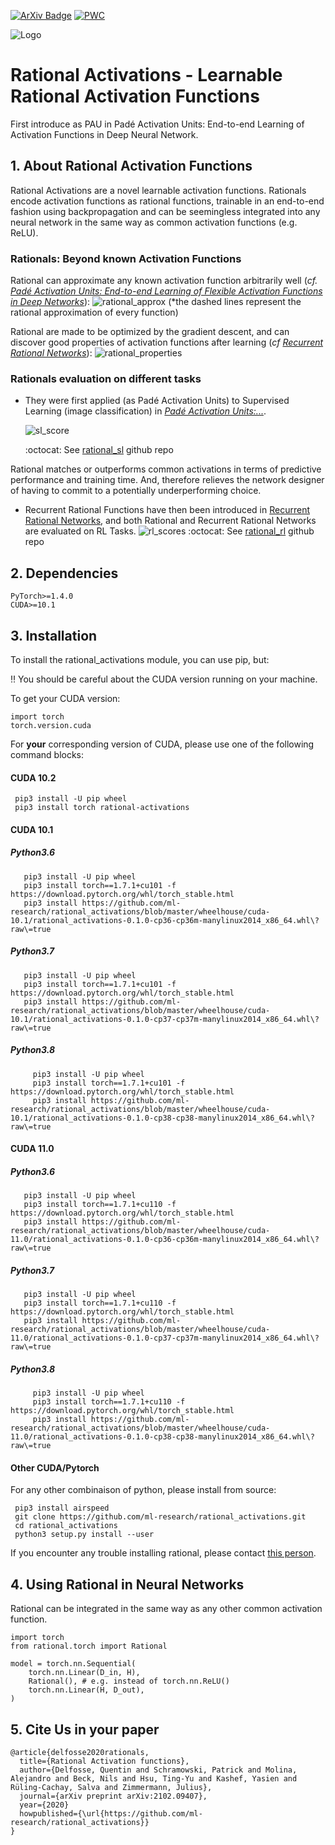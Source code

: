 [![ArXiv Badge](https://img.shields.io/badge/Paper-arXiv-blue.svg)](https://arxiv.org/abs/2102.09407)
[![PWC](https://img.shields.io/endpoint.svg?url=https://paperswithcode.com/badge/recurrent-rational-networks/atari-games-on-atari-2600-tennis)](https://paperswithcode.com/sota/atari-games-on-atari-2600-tennis?p=recurrent-rational-networks)

![Logo](./images/rationals_logo_colored.png)
# Rational Activations - Learnable Rational Activation Functions
First introduce as PAU in Padé Activation Units: End-to-end Learning of Activation Functions in Deep Neural Network.

## 1. About Rational Activation Functions

Rational Activations are a novel learnable activation functions. Rationals encode activation functions as rational functions, trainable in an end-to-end fashion using backpropagation and can be seemingless integrated into any neural network in the same way as common activation functions (e.g. ReLU).

### Rationals: Beyond known Activation Functions
Rational can approximate any known activation function arbitrarily well (*cf. [Padé Activation Units: End-to-end Learning of Flexible Activation Functions in Deep Networks](https://arxiv.org/abs/1907.06732)*):
  ![rational_approx](./images/rational_approx.png)
  (*the dashed lines represent the rational approximation of every function)

Rational are made to be optimized by the gradient descent, and can discover good properties of activation functions after learning (*cf [Recurrent Rational Networks](https://arxiv.org/pdf/2102.09407)*):
  ![rational_properties](./images/rational_properties.png)
### Rationals evaluation on different tasks
* They were first applied (as Padé Activation Units) to Supervised Learning (image classification) in *[Padé Activation Units:...](https://arxiv.org/abs/1907.06732)*.

  ![sl_score](./images/sl_score.png)

  :octocat: See [rational_sl](https://github.com/ml-research/rational_sl) github repo

Rational matches or outperforms common activations in terms of predictive performance and training time.
And, therefore relieves the network designer of having to commit to a potentially underperforming choice.

* Recurrent Rational Functions have then been introduced in [Recurrent Rational Networks](https://arxiv.org/pdf/2102.09407), and both Rational and Recurrent Rational Networks are evaluated on RL Tasks.
  ![rl_scores](./images/rl_scores.png)
 :octocat: See [rational_rl](https://github.com/ml-research/rational_rl) github repo

## 2. Dependencies
    PyTorch>=1.4.0
    CUDA>=10.1


## 3. Installation

To install the rational_activations module, you can use pip, but:<br/>

:bangbang:  You should be careful about the CUDA version running on your machine.


To get your CUDA version:

    import torch
    torch.version.cuda

For **your** corresponding version of CUDA, please use one of the following command blocks:
#### CUDA 10.2

     pip3 install -U pip wheel
     pip3 install torch rational-activations

#### CUDA 10.1
##### Python3.6

       pip3 install -U pip wheel
       pip3 install torch==1.7.1+cu101 -f https://download.pytorch.org/whl/torch_stable.html
       pip3 install https://github.com/ml-research/rational_activations/blob/master/wheelhouse/cuda-10.1/rational_activations-0.1.0-cp36-cp36m-manylinux2014_x86_64.whl\?raw\=true 

##### Python3.7

       pip3 install -U pip wheel
       pip3 install torch==1.7.1+cu101 -f https://download.pytorch.org/whl/torch_stable.html
       pip3 install https://github.com/ml-research/rational_activations/blob/master/wheelhouse/cuda-10.1/rational_activations-0.1.0-cp37-cp37m-manylinux2014_x86_64.whl\?raw\=true 

##### Python3.8

         pip3 install -U pip wheel
         pip3 install torch==1.7.1+cu101 -f https://download.pytorch.org/whl/torch_stable.html
         pip3 install https://github.com/ml-research/rational_activations/blob/master/wheelhouse/cuda-10.1/rational_activations-0.1.0-cp38-cp38-manylinux2014_x86_64.whl\?raw\=true
         
         
#### CUDA 11.0
##### Python3.6

       pip3 install -U pip wheel
       pip3 install torch==1.7.1+cu110 -f https://download.pytorch.org/whl/torch_stable.html
       pip3 install https://github.com/ml-research/rational_activations/blob/master/wheelhouse/cuda-11.0/rational_activations-0.1.0-cp36-cp36m-manylinux2014_x86_64.whl\?raw\=true 

##### Python3.7

       pip3 install -U pip wheel
       pip3 install torch==1.7.1+cu110 -f https://download.pytorch.org/whl/torch_stable.html
       pip3 install https://github.com/ml-research/rational_activations/blob/master/wheelhouse/cuda-11.0/rational_activations-0.1.0-cp37-cp37m-manylinux2014_x86_64.whl\?raw\=true

##### Python3.8

         pip3 install -U pip wheel
         pip3 install torch==1.7.1+cu110 -f https://download.pytorch.org/whl/torch_stable.html
         pip3 install https://github.com/ml-research/rational_activations/blob/master/wheelhouse/cuda-11.0/rational_activations-0.1.0-cp38-cp38-manylinux2014_x86_64.whl\?raw\=true


#### Other CUDA/Pytorch</h3>
For any other combinaison of python, please install from source:

     pip3 install airspeed
     git clone https://github.com/ml-research/rational_activations.git
     cd rational_activations
     python3 setup.py install --user



If you encounter any trouble installing rational, please contact [this person](quentin.delfosse@cs.tu-darmstadt.de).

## 4. Using Rational in Neural Networks

Rational can be integrated in the same way as any other common activation function.

~~~~
import torch
from rational.torch import Rational

model = torch.nn.Sequential(
    torch.nn.Linear(D_in, H),
    Rational(), # e.g. instead of torch.nn.ReLU()
    torch.nn.Linear(H, D_out),
)
~~~~

## 5. Cite Us in your paper
```
@article{delfosse2020rationals,
  title={Rational Activation functions},
  author={Delfosse, Quentin and Schramowski, Patrick and Molina, Alejandro and Beck, Nils and Hsu, Ting-Yu and Kashef, Yasien and Rüling-Cachay, Salva and Zimmermann, Julius},
  journal={arXiv preprint arXiv:2102.09407},
  year={2020}
  howpublished={\url{https://github.com/ml-research/rational_activations}}
}
```
